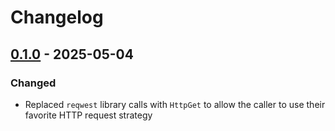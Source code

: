 # Changelog

## [0.1.0] - 2025-05-04

### Changed

- Replaced `reqwest` library calls with `HttpGet` to allow the caller to use their favorite HTTP request strategy

[0.1.0]: https://github.com/danjl1100/tmdb-sans-io/tag/v0.1.0
